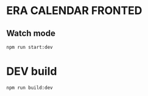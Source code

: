# ERA CALENDAR FRONTED #
## Watch mode ##

    npm run start:dev

# DEV build #

    npm run build:dev
